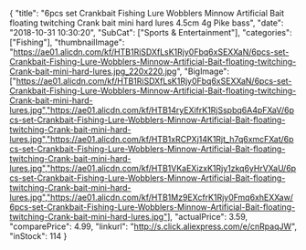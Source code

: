 {
	"title": "6pcs set Crankbait Fishing Lure Wobblers Minnow Artificial Bait floating twitching Crank bait mini hard lures 4.5cm 4g Pike bass",
	"date": "2018-10-31 10:30:20",
	"SubCat": ["Sports & Entertainment"],
	"categories": ["Fishing"],
	"thumbnailImage": "https://ae01.alicdn.com/kf/HTB1RiSDXfLsK1Rjy0Fbq6xSEXXaN/6pcs-set-Crankbait-Fishing-Lure-Wobblers-Minnow-Artificial-Bait-floating-twitching-Crank-bait-mini-hard-lures.jpg_220x220.jpg",
	"BigImage": ["https://ae01.alicdn.com/kf/HTB1RiSDXfLsK1Rjy0Fbq6xSEXXaN/6pcs-set-Crankbait-Fishing-Lure-Wobblers-Minnow-Artificial-Bait-floating-twitching-Crank-bait-mini-hard-lures.jpg","https://ae01.alicdn.com/kf/HTB14ryEXifrK1RjSspbq6A4pFXaV/6pcs-set-Crankbait-Fishing-Lure-Wobblers-Minnow-Artificial-Bait-floating-twitching-Crank-bait-mini-hard-lures.jpg","https://ae01.alicdn.com/kf/HTB1xRCPXj14K1Rjt_h7q6xmcFXat/6pcs-set-Crankbait-Fishing-Lure-Wobblers-Minnow-Artificial-Bait-floating-twitching-Crank-bait-mini-hard-lures.jpg","https://ae01.alicdn.com/kf/HTB1VKaEXizxK1Rjy1zkq6yHrVXaU/6pcs-set-Crankbait-Fishing-Lure-Wobblers-Minnow-Artificial-Bait-floating-twitching-Crank-bait-mini-hard-lures.jpg","https://ae01.alicdn.com/kf/HTB1Mz9EXcfrK1Rjy0Fmq6xhEXXaw/6pcs-set-Crankbait-Fishing-Lure-Wobblers-Minnow-Artificial-Bait-floating-twitching-Crank-bait-mini-hard-lures.jpg"],
	"actualPrice": 3.59,
	"comparePrice": 4.99,
	"linkurl": "http://s.click.aliexpress.com/e/cnRpaqJW",
	"inStock": 114
}
